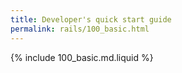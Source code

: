 ```yaml
---
title: Developer's quick start guide
permalink: rails/100_basic.html
---
```


{% include 100_basic.md.liquid %}
